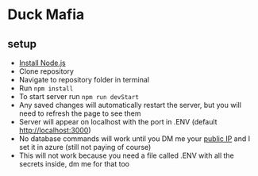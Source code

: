 # Duck Mafia

## setup
- [Install Node.js](https://nodejs.org/en/download/)
- Clone repository
- Navigate to repository folder in terminal
- Run `npm install`
- To start server run `npm run devStart`
- Any saved changes will automatically restart the server, but you will need to refresh the page to see them
- Server will appear on localhost with the port in .ENV (default <http://localhost:3000>)
- No database commands will work until you DM me your [public IP](https://www.whatismyip.com/) and I set it in azure (still not paying of course)
- This will not work because you need a file called .ENV with all the secrets inside, dm me for that too